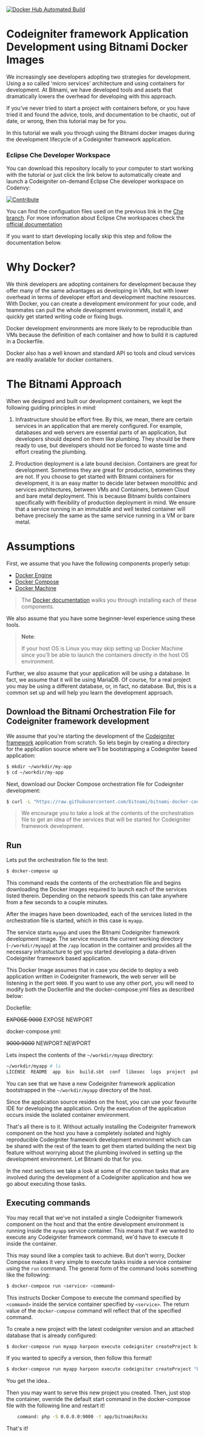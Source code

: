 [![Docker Hub Automated Build](http://container.checkforupdates.com/badges/bitnami/codeigniter)](https://hub.docker.com/r/bitnami/codeigniter/)

# Codeigniter framework Application Development using Bitnami Docker Images

We increasingly see developers adopting two strategies for development. Using a so called 'micro services' architecture and using containers for development. At Bitnami, we have developed tools and assets that dramatically lowers the overhead for developing with this approach.

If you've never tried to start a project with containers before, or you have tried it and found the advice, tools, and documentation to be chaotic, out of date, or wrong, then this tutorial may be for you.

In this tutorial we walk you through using the Bitnami docker images during the development lifecycle of a Codeigniter framework application.

### Eclipse Che Developer Workspace

You can download this repository locally to your computer to start working with the tutorial or just click the link below to automatically create and launch a Codeigniter on-demand Eclipse Che developer workspace on Codenvy:

[![Contribute](http://beta.codenvy.com/factory/resources/codenvy-contribute.svg)](https://beta.codenvy.com/f/?url=https%3A%2F%2Fgithub.com%2Fbitnami%2Fbitnami-docker-codeigniter%2Ftree%2Fche)

You can find the configuation files used on the previous link in the [Che branch](https://github.com/bitnami/bitnami-docker-codeigniter/tree/che). For more information about Eclipse Che workspaces check  the [official documentation](https://eclipse-che.readme.io/docs/introduction)

If you want to start developing locally skip this step and follow the documentation below.

# Why Docker?

We think developers are adopting containers for development because they offer many of the same advantages as developing in VMs, but with lower overhead in terms of developer effort and development machine resources. With Docker, you can create a development environment for your code, and teammates can pull the whole development environment, install it, and quickly get started writing code or fixing bugs.

Docker development environments are more likely to be reproducible than VMs because the definition of each container and how to build it is captured in a Dockerfile.

Docker also has a well known and standard API so tools and cloud services are readily available for docker containers.

# The Bitnami Approach

When we designed and built our development containers, we kept the following guiding principles in mind:

1. Infrastructure should be effort free. By this, we mean, there are certain services in an application that are merely configured. For example, databases and web servers are essential parts of an application, but developers should depend on them like plumbing. They should be there ready to use, but developers should not be forced to waste time and effort creating the plumbing.

2. Production deployment is a late bound decision. Containers are great for development. Sometimes they are great for production, sometimes they are not. If you choose to get started with Bitnami containers for development, it is an easy matter to decide later between monolithic and services architectures, between VMs and Containers, between Cloud and bare metal deployment. This is because Bitnami builds containers specifically with flexibility of production deployment in mind. We ensure that a service running in an immutable and well tested container will behave precisely the same as the same service running in a VM or bare metal.

# Assumptions

First, we assume that you have the following components properly setup:

- [Docker Engine](https://www.docker.com/products/docker-engine)
- [Docker Compose](https://www.docker.com/products/docker-compose)
- [Docker Machine](https://www.docker.com/products/docker-machine)

> The [Docker documentation](https://docs.docker.com/) walks you through installing each of these components.

We also assume that you have some beginner-level experience using these tools.

> **Note**:
>
> If your host OS is Linux you may skip setting up Docker Machine since you'll be able to launch the containers directly in the host OS environment.

Further, we also assume that your application will be using a database. In fact, we assume that it will be using MariaDB. Of course, for a real project you may be using a different database, or, in fact, no database. But, this is a common set up and will help you learn the development approach.

## Download the Bitnami Orchestration File for Codeigniter framework development

We assume that you're starting the development of the [Codeigniter framework](https://codeigniter.com/) application from scratch. So lets begin by creating a directory for the application source where we'll be bootstrapping a Codeigniter based application:

```bash
$ mkdir ~/workdir/my-app
$ cd ~/workdir/my-app
```

Next, download our Docker Compose orchestration file for Codeigniter development:

```bash
$ curl -L "https://raw.githubusercontent.com/bitnami/bitnami-docker-codeigniter/master/docker-compose.yml" > docker-compose.yml
```

> We encourage you to take a look at the contents of the orchestration file to get an idea of the services that will be started for Codeigniter framework development.

## Run

Lets put the orchestration file to the test:

```bash
$ docker-compose up
```

This command reads the contents of the orchestration file and begins downloading the Docker images required to launch each of the services listed therein. Depending on the network speeds this can take anywhere from a few seconds to a couple minutes.

After the images have been downloaded, each of the services listed in the orchestration file is started, which in this case is `myapp`.

The service starts `myapp` and uses the Bitnami Codeigniter framework development image. The service mounts the current working directory (`~/workdir/myapp`) at the `/app` location in the container and provides all the necessary infrastucture to get you started developing a data-driven Codeigniter framework based application.

This Docker Image assumes that in case you decide to deploy a web application written in Codeigniter framework, the web server will be listening in the port `9000`. If you want to use any other port, you will need to modify both the Dockerfile and the docker-compose.yml files as described below:

Dockefile:

~~EXPOSE 9000~~
EXPOSE NEWPORT

docker-compose.yml:

~~9000:9000~~
NEWPORT:NEWPORT

Lets inspect the contents of the `~/workdir/myapp` directory:

```bash
~/workdir/myapp # ls
LICENSE  README  app  bin  build.sbt  conf  libexec  logs  project  public  target test
```

You can see that we have a new Codeigniter framework application bootstrapped in the `~/workdir/myapp` directory of the host.

Since the application source resides on the host, you can use your favourite IDE for developing the application. Only the execution of the application occurs inside the isolated container environment.

That's all there is to it. Without actually installing the Codeigniter framework component on the host you have a completely isolated and highly reproducible Codeigniter framework development environment which can be shared with the rest of the team to get them started building the next big feature without worrying about the plumbing involved in setting up the development environment. Let Bitnami do that for you.

In the next sections we take a look at some of the common tasks that are involved during the development of a Codeigniter application and how we go about executing those tasks.

## Executing commands

You may recall that we've not installed a single Codeigniter framework component on the host and that the entire development environment is running inside the `myapp` service container. This means that if we wanted to execute any Codeigniter framework command, we'd have to execute it inside the container.

This may sound like a complex task to achieve. But don't worry, Docker Compose makes it very simple to execute tasks inside a service container using the `run` command. The general form of the command looks something like the following:

```bash
$ docker-compose run <service> <command>
```

This instructs Docker Compose to execute the command specified by `<command>` inside the service container specified by `<service>`. The return value of the `docker-compose` command will reflect that of the specified command.

To create a new project with the latest codeigniter version and an attached database that is already configured:

```bash
$ docker-compose run myapp harpoon execute codeigniter createProject bitnamiRocks
```

If you wanted to specify a version, then follow this format!


```bash
$ docker-compose run myapp harpoon execute codeigniter createProject "bitnamiRocks"
```

You get the idea..

Then you may want to serve this new project you created. Then, just stop the container, override the default start command in the docker-compose file with the following line and restart it!

```bash
    command: php -S 0.0.0.0:9000 -t app/bitnamiRocks
```

That's it!
